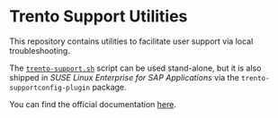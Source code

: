 # Trento Support Utilities

This repository contains utilities to facilitate user support via local troubleshooting.

The [`trento-support.sh`](trento-support.sh) script can be used stand-alone, but it is also shipped in _SUSE Linux Enterprise for SAP Applications_ via the `trento-supportconfig-plugin` package.

You can find the official documentation [here](https://documentation.suse.com/sles-sap/trento/html/SLES-SAP-trento/index.html#sec-trento-problemanalysis).
